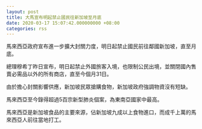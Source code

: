 ```yaml
---
layout: post
title: 大馬宣布明起禁止國民往新加坡至月底
date: 2020-03-17 15:07:42.000000000 +08:00
categories: rss
---
```


馬來西亞政府宣布進一步擴大封關力度，明日起禁止國民前往鄰國新加坡，直至月底。

總理穆希丁昨日宣布，明日起禁止外國旅客入境，也限制公民出境，並關閉國內售賣必需品以外的所有商店，直至今個月31日。

由於擔心封關影響供應，新加坡民眾搶購食物，新加坡政府強調物資沒有短缺。

馬來西亞至今錄得超過5百宗新型肺炎個案，為東南亞國家中最高。

馬來西亞是新加坡食品的主要來源，佔新加坡九成以上食物進口，而成千上萬的馬來西亞人前往當地打工。
